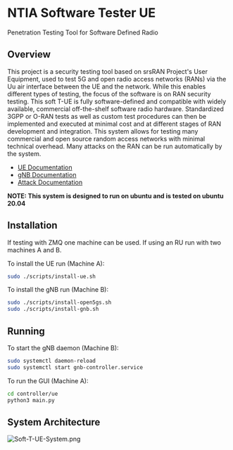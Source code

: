 # NTIA Software Tester UE

Penetration Testing Tool for Software Defined Radio

## Overview

This project is a security testing tool based on srsRAN Project's User Equipment, used to test 5G and open radio access networks (RANs) via the Uu air interface between the UE and the network. While this enables different types of testing, the focus of the software is on RAN security testing. This soft T-UE is fully software-defined and compatible with widely available, commercial off-the-shelf software radio hardware. Standardized 3GPP or O-RAN tests as well as custom test procedures can then be implemented and executed at minimal cost and at different stages of RAN development and integration. This system allows for testing many commercial and open source random access networks with minimal technical overhead. Many attacks on the RAN can be run automatically by the system.

- [UE Documentation](https://github.com/oran-testing/soft-t-ue/blob/main/docs/UE.md)
- [gNB Documentation](https://github.com/oran-testing/soft-t-ue/blob/main/docs/gNB.md)
- [Attack Documentation](https://github.com/oran-testing/soft-t-ue/blob/main/docs/attacks) 

**NOTE: This system is designed to run on ubuntu and is tested on ubuntu 20.04**

## Installation

If testing with ZMQ one machine can be used. If using an RU run with two machines A and B.

To install the UE run (Machine A):
``` bash
sudo ./scripts/install-ue.sh
```

To install the gNB run (Machine B):
``` bash
sudo ./scripts/install-open5gs.sh
sudo ./scripts/install-gnb.sh
```
## Running

To start the gNB daemon (Machine B):
``` bash
sudo systemctl daemon-reload
sudo systemctl start gnb-controller.service
```

To run the GUI (Machine A):
``` bash
cd controller/ue
python3 main.py
```

## System Architecture
![Soft-T-UE-System.png](https://github.com/oran-testing/soft-t-ue/blob/grafana_integration/docs/images/Soft-T-UE-System.png)
